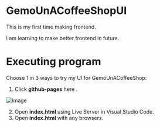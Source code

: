 # GemoUnACoffeeShopUI
This is my first time making frontend. 

I am learning to make better frontend in future. 
# Executing program
Choose 1 in 3 ways to try my UI for GemoUnACoffeeShop:
1. Click **github-pages** here .

![image](https://github.com/Anbu47/GemoUnACoffeeShopUI/assets/29634024/de81361b-4167-43bc-b108-8c1834b8d27a)

2. Open **index.html** using Live Server in Visual Studio Code.
3. Open **index.html** with any browsers.

